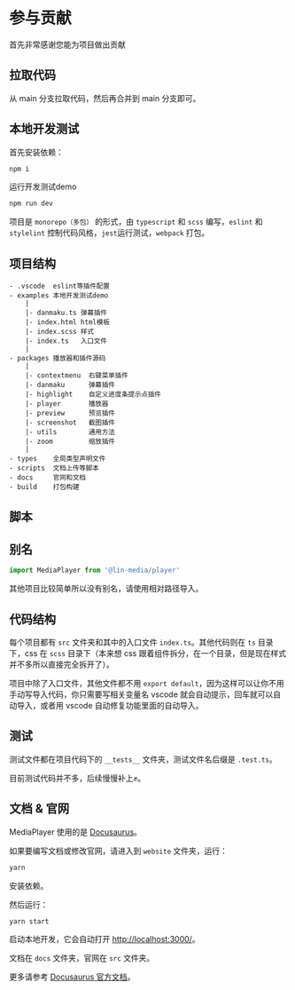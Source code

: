 # 参与贡献

首先非常感谢您能为项目做出贡献

## 拉取代码

从 main 分支拉取代码，然后再合并到 main 分支即可。

## 本地开发测试

首先安装依赖：

```bash
npm i
```

运行开发测试demo

```bash
npm run dev
```

项目是 `monorepo（多包）` 的形式，由 `typescript` 和 `scss` 编写，`eslint` 和 `stylelint` 控制代码风格，`jest`运行测试，`webpack` 打包。

## 项目结构

```
- .vscode  eslint等插件配置
- examples 本地开发测试demo
    |
    |- danmaku.ts 弹幕插件
    |- index.html html模板
    |- index.scss 样式
    |- index.ts   入口文件
    |
- packages 播放器和插件源码
    |
    |- contextmenu  右键菜单插件
    |- danmaku      弹幕插件
    |- highlight    自定义进度条提示点插件
    |- player       播放器
    |- preview      预览插件
    |- screenshot   截图插件
    |- utils        通用方法
    |- zoom         缩放插件
    |
- types    全局类型声明文件
- scripts  文档上传等脚本
- docs     官网和文档
- build    打包构建
```

## 脚本



## 别名

```typescript
import MediaPlayer from '@lin-media/player'
```

其他项目比较简单所以没有别名，请使用相对路径导入。

## 代码结构

每个项目都有 `src` 文件夹和其中的入口文件 `index.ts`。其他代码则在 `ts` 目录下，css 在 `scss` 目录下（本来想 css 跟着组件拆分，在一个目录，但是现在样式并不多所以直接完全拆开了）。

项目中除了入口文件，其他文件都不用 `export default`，因为这样可以让你不用手动写导入代码，你只需要写相关变量名 vscode 就会自动提示，回车就可以自动导入，或者用 vscode 自动修复功能里面的自动导入。

## 测试

测试文件都在项目代码下的 `__tests__` 文件夹，测试文件名后缀是 `.test.ts`。

目前测试代码并不多，后续慢慢补上✊。

## 文档 & 官网

MediaPlayer 使用的是 [Docusaurus](http://player.linjiafu.top)。

如果要编写文档或修改官网，请进入到 `website` 文件夹，运行：

```bash
yarn
```

安装依赖。

然后运行：

```bash
yarn start
```

启动本地开发，它会自动打开 [http://localhost:3000/](http://localhost:3000/)。

文档在 `docs` 文件夹，官网在 `src` 文件夹。

更多请参考 [Docusaurus 官方文档](http://player.linjiafu.top)。
